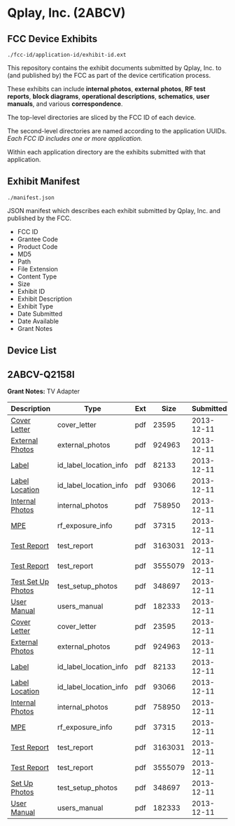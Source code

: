 # Qplay, Inc. (2ABCV)
## FCC Device Exhibits

```
./fcc-id/application-id/exhibit-id.ext
```

This repository contains the exhibit documents submitted by Qplay, Inc. to (and published by) the FCC as part of the device certification process.

These exhibits can include **internal photos**, **external photos**, **RF test reports**, **block diagrams**, **operational descriptions**, **schematics**, **user manuals**, and various **correspondence**.

The top-level directories are sliced by the FCC ID of each device.

The second-level directories are named according to the application UUIDs. *Each FCC ID includes one or more application.*

Within each application directory are the exhibits submitted with that application. 

## Exhibit Manifest

```
./manifest.json
```

JSON manifest which describes each exhibit submitted by Qplay, Inc. and published by the FCC.

- FCC ID
- Grantee Code
- Product Code
- MD5
- Path
- File Extension
- Content Type
- Size
- Exhibit ID
- Exhibit Description
- Exhibit Type
- Date Submitted
- Date Available
- Grant Notes

## Device List
## 2ABCV-Q2158I
**Grant Notes:** TV Adapter

| Description | Type | Ext | Size | Submitted | Available |
| ----------- | ---- | --- | ---- | --------- | --------- |
| [Cover Letter](2ABCV-Q2158I/8fb2c37c1949020adb2284b99aad7475/2138968.pdf) | cover_letter | pdf | 23595 | 2013-12-11 | 2013-12-11 |
| [External Photos](2ABCV-Q2158I/8fb2c37c1949020adb2284b99aad7475/2138969.pdf) | external_photos | pdf | 924963 | 2013-12-11 | 2013-12-11 |
| [Label](2ABCV-Q2158I/8fb2c37c1949020adb2284b99aad7475/2138971.pdf) | id_label_location_info | pdf | 82133 | 2013-12-11 | 2013-12-11 |
| [Label Location](2ABCV-Q2158I/8fb2c37c1949020adb2284b99aad7475/2138972.pdf) | id_label_location_info | pdf | 93066 | 2013-12-11 | 2013-12-11 |
| [Internal Photos](2ABCV-Q2158I/8fb2c37c1949020adb2284b99aad7475/2138970.pdf) | internal_photos | pdf | 758950 | 2013-12-11 | 2013-12-11 |
| [MPE](2ABCV-Q2158I/8fb2c37c1949020adb2284b99aad7475/2138974.pdf) | rf_exposure_info | pdf | 37315 | 2013-12-11 | 2013-12-11 |
| [Test Report](2ABCV-Q2158I/8fb2c37c1949020adb2284b99aad7475/2138978.pdf) | test_report | pdf | 3163031 | 2013-12-11 | 2013-12-11 |
| [Test Report](2ABCV-Q2158I/8fb2c37c1949020adb2284b99aad7475/2138979.pdf) | test_report | pdf | 3555079 | 2013-12-11 | 2013-12-11 |
| [Test Set Up Photos](2ABCV-Q2158I/8fb2c37c1949020adb2284b99aad7475/2138977.pdf) | test_setup_photos | pdf | 348697 | 2013-12-11 | 2013-12-11 |
| [User Manual](2ABCV-Q2158I/8fb2c37c1949020adb2284b99aad7475/2138980.pdf) | users_manual | pdf | 182333 | 2013-12-11 | 2013-12-11 |
| [Cover Letter](2ABCV-Q2158I/77d46274533b8d39c23b918ad2d8eefc/2138968.pdf) | cover_letter | pdf | 23595 | 2013-12-11 | 2013-12-11 |
| [External Photos](2ABCV-Q2158I/77d46274533b8d39c23b918ad2d8eefc/2138969.pdf) | external_photos | pdf | 924963 | 2013-12-11 | 2013-12-11 |
| [Label](2ABCV-Q2158I/77d46274533b8d39c23b918ad2d8eefc/2138971.pdf) | id_label_location_info | pdf | 82133 | 2013-12-11 | 2013-12-11 |
| [Label Location](2ABCV-Q2158I/77d46274533b8d39c23b918ad2d8eefc/2138972.pdf) | id_label_location_info | pdf | 93066 | 2013-12-11 | 2013-12-11 |
| [Internal Photos](2ABCV-Q2158I/77d46274533b8d39c23b918ad2d8eefc/2138970.pdf) | internal_photos | pdf | 758950 | 2013-12-11 | 2013-12-11 |
| [MPE](2ABCV-Q2158I/77d46274533b8d39c23b918ad2d8eefc/2138974.pdf) | rf_exposure_info | pdf | 37315 | 2013-12-11 | 2013-12-11 |
| [Test Report](2ABCV-Q2158I/77d46274533b8d39c23b918ad2d8eefc/2138978.pdf) | test_report | pdf | 3163031 | 2013-12-11 | 2013-12-11 |
| [Test Report](2ABCV-Q2158I/77d46274533b8d39c23b918ad2d8eefc/2138979.pdf) | test_report | pdf | 3555079 | 2013-12-11 | 2013-12-11 |
| [Set Up Photos](2ABCV-Q2158I/77d46274533b8d39c23b918ad2d8eefc/2138977.pdf) | test_setup_photos | pdf | 348697 | 2013-12-11 | 2013-12-11 |
| [User Manual](2ABCV-Q2158I/77d46274533b8d39c23b918ad2d8eefc/2138980.pdf) | users_manual | pdf | 182333 | 2013-12-11 | 2013-12-11 |
